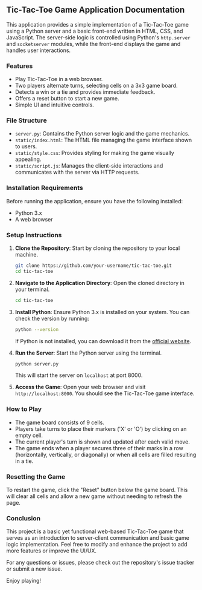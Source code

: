 ## Tic-Tac-Toe Game Application Documentation

This application provides a simple implementation of a Tic-Tac-Toe game using a Python server and a basic front-end written in HTML, CSS, and JavaScript. The server-side logic is controlled using Python's `http.server` and `socketserver` modules, while the front-end displays the game and handles user interactions.

### Features

- Play Tic-Tac-Toe in a web browser.
- Two players alternate turns, selecting cells on a 3x3 game board.
- Detects a win or a tie and provides immediate feedback.
- Offers a reset button to start a new game.
- Simple UI and intuitive controls.

### File Structure

- `server.py`: Contains the Python server logic and the game mechanics.
- `static/index.html`: The HTML file managing the game interface shown to users.
- `static/style.css`: Provides styling for making the game visually appealing.
- `static/script.js`: Manages the client-side interactions and communicates with the server via HTTP requests.

### Installation Requirements

Before running the application, ensure you have the following installed:

- Python 3.x
- A web browser
  
### Setup Instructions

1. **Clone the Repository**: Start by cloning the repository to your local machine.

   ```bash
   git clone https://github.com/your-username/tic-tac-toe.git
   cd tic-tac-toe
   ```

2. **Navigate to the Application Directory**: Open the cloned directory in your terminal.

   ```bash
   cd tic-tac-toe
   ```

3. **Install Python**: Ensure Python 3.x is installed on your system. You can check the version by running:

   ```bash
   python --version
   ```

   If Python is not installed, you can download it from the [official website](https://www.python.org/downloads/).

4. **Run the Server**: Start the Python server using the terminal.

   ```bash
   python server.py
   ```

   This will start the server on `localhost` at port 8000. 

5. **Access the Game**: Open your web browser and visit `http://localhost:8000`. You should see the Tic-Tac-Toe game interface.

### How to Play

- The game board consists of 9 cells.
- Players take turns to place their markers ('X' or 'O') by clicking on an empty cell.
- The current player's turn is shown and updated after each valid move.
- The game ends when a player secures three of their marks in a row (horizontally, vertically, or diagonally) or when all cells are filled resulting in a tie.

### Resetting the Game

To restart the game, click the "Reset" button below the game board. This will clear all cells and allow a new game without needing to refresh the page.

### Conclusion

This project is a basic yet functional web-based Tic-Tac-Toe game that serves as an introduction to server-client communication and basic game logic implementation. Feel free to modify and enhance the project to add more features or improve the UI/UX.

For any questions or issues, please check out the repository's issue tracker or submit a new issue. 

Enjoy playing!